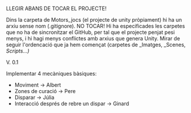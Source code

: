 LLEGIR ABANS DE TOCAR EL PROJECTE!

Dins la carpeta de Motors_jocs (el projecte de unity pròpiament) hi ha un arxiu sense nom (.gitignore). NO TOCAR! Hi ha especificades les carpetes que no ha de sincronitzar el GitHub, per tal que el projecte penjat pesi menys, i hi hagi menys conflictes amb arxius que genera Unity. 
Mirar de seguir l'ordencació que ja hem començat (carpetes de _Imatges, _Scenes, _Scripts...)_ 


V. 0.1

Implementar 4 mecàniques bàsiques: 

  - Moviment -> Albert
  - Zones de curació -> Pere
  - Disparar -> Júlia
  - Interacció després de rebre un dispar -> Ginard
